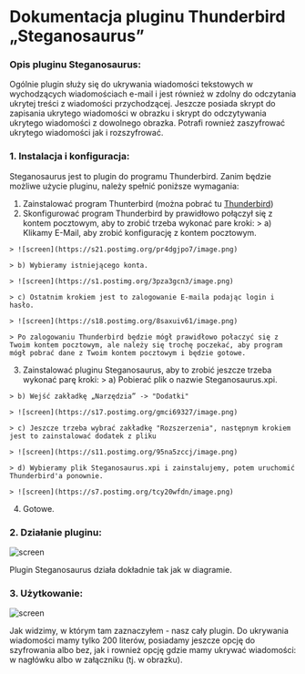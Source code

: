 # Dokumentacja pluginu Thunderbird „Steganosaurus”

### Opis pluginu Steganosaurus:
Ogólnie plugin służy się do ukrywania wiadomości tekstowych w wychodzących wiadomościach e-mail i jest również w zdolny do odczytania ukrytej treści z wiadomości przychodzącej. Jeszcze posiada skrypt do zapisania ukrytego wiadomości w obrazku i skrypt do odczytywania ukrytego wiadomości z dowolnego obrazka. Potrafi rownież zaszyfrować ukrytego wiadomości jak i rozszyfrować.


### 1. Instalacja i konfiguracja:
Steganosaurus jest to plugin do programu Thunderbird. Zanim będzie możliwe użycie pluginu, należy spełnić poniższe wymagania:
  1. Zainstalować program Thunterbird (można pobrać tu [Thunderbird](https://www.mozilla.org/pl/thunderbird/))
  2. Skonfigurować program Thunderbird by prawidłowo połączył się z kontem pocztowym, aby to zrobić trzeba wykonać pare kroki:
    > a) Klikamy E-Mail, aby zrobić konfigurację z kontem pocztowym.
    
    > ![screen](https://s21.postimg.org/pr4dgjpo7/image.png)
    
    > b) Wybieramy istniejącego konta.
    
    > ![screen](https://s1.postimg.org/3pza3gcn3/image.png)
    
    > c) Ostatnim krokiem jest to zalogowanie E-maila podając login i hasło.
    
    > ![screen](https://s18.postimg.org/8saxuiv61/image.png)
    
    > Po zalogowaniu Thunderbird będzie mógł prawidłowo połaczyć się z Twoim kontem pocztowym, ale należy się trochę poczekać, aby program mógł pobrać dane z Twoim kontem pocztowym i będzie gotowe.
    
  3. Zainstalować pluginu Steganosaurus, aby to zrobić jeszcze trzeba wykonać parę kroki:
    > a) Pobierać plik o nazwie Steganosaurus.xpi.
    
    > b) Wejść zakładkę „Narzędzia” -> "Dodatki"
    
    > ![screen](https://s17.postimg.org/gmci69327/image.png)
    
    > c) Jeszcze trzeba wybrać zakładkę "Rozszerzenia", następnym krokiem jest to zainstalować dodatek z pliku
    
    > ![screen](https://s11.postimg.org/95na5zccj/image.png)
    
    > d) Wybieramy plik Steganosaurus.xpi i zainstalujemy, potem uruchomić Thunderbird'a ponownie.
    
    > ![screen](https://s7.postimg.org/tcy20wfdn/image.png)
    
  4. Gotowe.


### 2. Działanie pluginu:
![screen](https://s3.postimg.org/87jgma0b7/Diagram.png "Diagram pluginu Steganosaurus")

Plugin Steganosaurus działa dokładnie tak jak w diagramie.


### 3. Użytkowanie:
![screen](https://s28.postimg.org/agies0hb1/image.png)

Jak widzimy, w którym tam zaznaczyłem - nasz cały plugin. Do ukrywania wiadomości mamy tylko 200 literów, posiadamy jeszcze opcję do szyfrowania albo bez, jak i rownież opcję gdzie mamy ukrywać wiadomości: w nagłówku albo w załączniku (tj. w obrazku).
